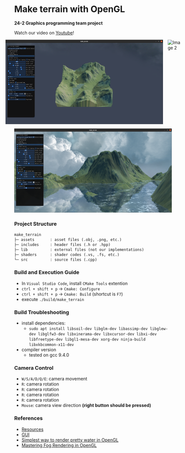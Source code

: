 # Make terrain with OpenGL
**24-2 Graphics programming team project**

Watch our video on <a href="https://www.youtube.com/watch?v=Mm_f1qEdOP0" target="_blank">Youtube</a>!

<div style="display: flex; align-items: center; justify-content: center; gap: 15px;">
  <img src="./github/GUI.png" alt="Image 1" style="height: 270px;">
  <img src="./github/preview1.gif" alt="Image 2" style="height: 270px;">
</div>


![Rendered Results](./github/preview.png)

### Project Structure
```
make_terrain
├─ assets       : asset files (.obj, .png, etc.)
├─ includes     : header files (.h or .hpp)
├─ lib          : external files (not our implementations)
├─ shaders      : shader codes (.vs, .fs, etc.)
└─ src          : source files (.cpp)
```

### Build and Execution Guide
- In `Visual Studio Code`, install `CMake Tools` extention
- `ctrl + shift + p` → `Cmake: Configure`
- `ctrl + shift + p` → `Cmake: Build` (shortcut is `F7`)
- execute `./build/make_terrain`

### Build Troubleshooting
- install dependencies:
  - `sudo apt install libsoil-dev libglm-dev libassimp-dev libglew-dev libglfw3-dev libxinerama-dev libxcursor-dev libxi-dev libfreetype-dev libgl1-mesa-dev xorg-dev ninja-build libxkbcommon-x11-dev`
- compiler version
  - tested on gcc 9.4.0 

### Camera Control
- `W/S/A/D/Q/E`: camera movement
- `R`: camera rotation
- `R`: camera rotation
- `R`: camera rotation
- `R`: camera rotation
- `Mouse`: camera view direction **(right button should be pressed)**

### References
- <a href="https://www.motionforgepictures.com/height-maps/" target="_blank">Resources</a>
- <a href="https://github.com/ocornut/imgui" target="_blank">GUI</a>
- <a href="https://medium.com/@vincehnguyen/simplest-way-to-render-pretty-water-in-opengl-7bce40cbefbe" target="_blank">Simplest way to render pretty water in OpenGL</a>
- <a href="https://www.youtube.com/watch?v=BYbIs1C7rkM&t=292s" target="_blank">Mastering Fog Rendering in OpenGL</a>
